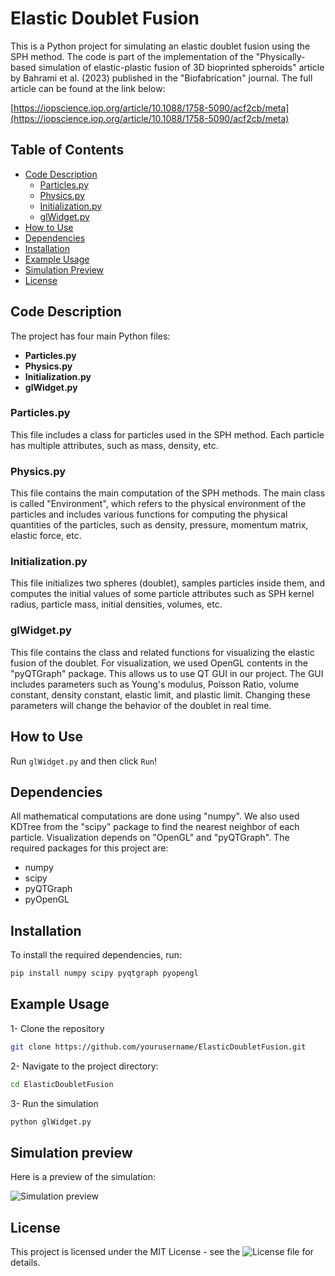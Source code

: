 # Elastic Doublet Fusion

This is a Python project for simulating an elastic doublet fusion using the SPH method. The code is part of the implementation of the "Physically-based simulation of elastic-plastic fusion of 3D bioprinted spheroids" article by Bahrami et al. (2023) published in the "Biofabrication" journal. The full article can be found at the link below:

[https://iopscience.iop.org/article/10.1088/1758-5090/acf2cb/meta](https://iopscience.iop.org/article/10.1088/1758-5090/acf2cb/meta)

## Table of Contents
- [Code Description](#code-description)
  - [Particles.py](#particlespy)
  - [Physics.py](#physicspy)
  - [Initialization.py](#initializationpy)
  - [glWidget.py](#glwidgetpy)
- [How to Use](#how-to-use)
- [Dependencies](#dependencies)
- [Installation](#installation)
- [Example Usage](#example-usage)
- [Simulation Preview](#simulation-preview)
- [License](#license)

## Code Description

The project has four main Python files:
- **Particles.py**
- **Physics.py**
- **Initialization.py**
- **glWidget.py**

### Particles.py

This file includes a class for particles used in the SPH method. Each particle has multiple attributes, such as mass, density, etc.

### Physics.py

This file contains the main computation of the SPH methods. The main class is called "Environment", which refers to the physical environment of the particles and includes various functions for computing the physical quantities of the particles, such as density, pressure, momentum matrix, elastic force, etc.

### Initialization.py

This file initializes two spheres (doublet), samples particles inside them, and computes the initial values of some particle attributes such as SPH kernel radius, particle mass, initial densities, volumes, etc.

### glWidget.py

This file contains the class and related functions for visualizing the elastic fusion of the doublet. For visualization, we used OpenGL contents in the "pyQTGraph" package. This allows us to use QT GUI in our project. The GUI includes parameters such as Young's modulus, Poisson Ratio, volume constant, density constant, elastic limit, and plastic limit. Changing these parameters will change the behavior of the doublet in real time.

## How to Use

Run `glWidget.py` and then click `Run`!

## Dependencies

All mathematical computations are done using "numpy". We also used KDTree from the "scipy" package to find the nearest neighbor of each particle. Visualization depends on "OpenGL" and "pyQTGraph". The required packages for this project are:
- numpy
- scipy
- pyQTGraph
- pyOpenGL

## Installation

To install the required dependencies, run:

```sh
pip install numpy scipy pyqtgraph pyopengl
```

## Example Usage
1- Clone the repository
```sh
git clone https://github.com/yourusername/ElasticDoubletFusion.git
```
2- Navigate to the project directory:
```sh
cd ElasticDoubletFusion
```
3- Run the simulation
```sh
python glWidget.py
```

## Simulation preview
Here is a preview of the simulation:

![Simulation preview](Preview.gif)

## License
This project is licensed under the MIT License - see the ![License](LICENSE) file for details.
